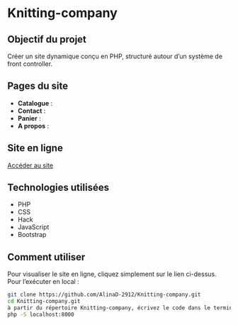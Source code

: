 # Knitting-company

## Objectif du projet
Créer un site dynamique conçu en PHP, structuré autour d’un système de front controller.
## Pages du site
- **Catalogue** : 
- **Contact** :
- **Panier** :
- **A propos** :
## Site en ligne
[Accéder au site]([https://knitting-company.infy.uk])
## Technologies utilisées
- PHP
- CSS
- Hack
- JavaScript
- Bootstrap
## Comment utiliser
Pour visualiser le site en ligne, cliquez simplement sur le lien ci-dessus. 
Pour l’exécuter en local :
```bash
git clone https://github.com/AlinaD-2912/Knitting-company.git
cd Knitting-company.git
à partir du répertoire Knitting-company, écrivez le code dans le terminal
php -S localhost:8000

